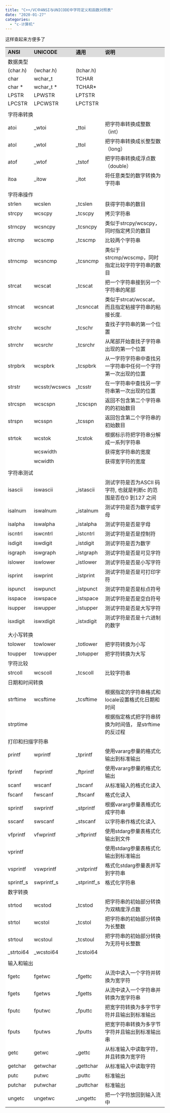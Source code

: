 ```yaml
---
title: "C++/VC中ANSI与UNICODE中字符定义和函数对照表"
date: "2020-01-27"
categories: 
  - "c-计算机"
---
```


这样查起来方便多了

<table border="0" cellspacing="1" cellpadding="3" bgcolor="#CCCCCC"><tbody><tr><td bgcolor="#DCDCDC"><strong>ANSI</strong></td><td bgcolor="#DCDCDC"><strong>UNICODE</strong></td><td bgcolor="#DCDCDC"><strong>通用</strong></td><td bgcolor="#DCDCDC"><strong>说明</strong></td></tr><tr><td colspan="4" bgcolor="#FFFFFF">数据类型</td></tr><tr><td bgcolor="#FFFFFF">(char.h)</td><td bgcolor="#FFFFFF">(wchar.h)</td><td bgcolor="#FFFFFF">(tchar.h)</td><td bgcolor="#FFFFFF"></td></tr><tr><td bgcolor="#FFFFFF">char</td><td bgcolor="#FFFFFF">wchar_t</td><td bgcolor="#FFFFFF">TCHAR</td><td bgcolor="#FFFFFF"></td></tr><tr><td bgcolor="#FFFFFF">char *</td><td bgcolor="#FFFFFF">wchar_t *</td><td bgcolor="#FFFFFF">TCHAR*</td><td bgcolor="#FFFFFF"></td></tr><tr><td bgcolor="#FFFFFF">LPSTR</td><td bgcolor="#FFFFFF">LPWSTR</td><td bgcolor="#FFFFFF">LPTSTR</td><td bgcolor="#FFFFFF"></td></tr><tr><td bgcolor="#FFFFFF">LPCSTR</td><td bgcolor="#FFFFFF">LPCWSTR</td><td bgcolor="#FFFFFF">LPCTSTR</td><td bgcolor="#FFFFFF"></td></tr><tr><td bgcolor="#FFFFFF"></td><td bgcolor="#FFFFFF"></td><td bgcolor="#FFFFFF"></td><td bgcolor="#FFFFFF"></td></tr><tr><td colspan="4" bgcolor="#FFFFFF">字符串转换</td></tr><tr><td bgcolor="#FFFFFF">atoi</td><td bgcolor="#FFFFFF">_wtoi</td><td bgcolor="#FFFFFF">_ttoi</td><td bgcolor="#FFFFFF">把字符串转换成整数（int）</td></tr><tr><td bgcolor="#FFFFFF">atol</td><td bgcolor="#FFFFFF">_wtol</td><td bgcolor="#FFFFFF">_ttol</td><td bgcolor="#FFFFFF">把字符串转换成长整型数（long）</td></tr><tr><td bgcolor="#FFFFFF">atof</td><td bgcolor="#FFFFFF">_wtof</td><td bgcolor="#FFFFFF">_tstof</td><td bgcolor="#FFFFFF">把字符串转换成浮点数（double）</td></tr><tr><td bgcolor="#FFFFFF">itoa</td><td bgcolor="#FFFFFF">_itow</td><td bgcolor="#FFFFFF">_itot</td><td bgcolor="#FFFFFF">将任意类型的数字转换为字符串</td></tr><tr><td bgcolor="#FFFFFF"></td><td bgcolor="#FFFFFF"></td><td bgcolor="#FFFFFF"></td><td bgcolor="#FFFFFF"></td></tr><tr><td colspan="4" bgcolor="#FFFFFF">字符串操作</td></tr><tr><td bgcolor="#FFFFFF">strlen</td><td bgcolor="#FFFFFF">wcslen</td><td bgcolor="#FFFFFF">_tcslen</td><td bgcolor="#FFFFFF">获得字符串的数目</td></tr><tr><td bgcolor="#FFFFFF">strcpy</td><td bgcolor="#FFFFFF">wcscpy</td><td bgcolor="#FFFFFF">_tcscpy</td><td bgcolor="#FFFFFF">拷贝字符串</td></tr><tr><td bgcolor="#FFFFFF">strncpy</td><td bgcolor="#FFFFFF">wcsncpy</td><td bgcolor="#FFFFFF">_tcsncpy</td><td bgcolor="#FFFFFF">类似于strcpy/wcscpy，同时指定拷贝的数目</td></tr><tr><td bgcolor="#FFFFFF">strcmp</td><td bgcolor="#FFFFFF">wcscmp</td><td bgcolor="#FFFFFF">_tcscmp</td><td bgcolor="#FFFFFF">比较两个字符串</td></tr><tr><td bgcolor="#FFFFFF">strncmp</td><td bgcolor="#FFFFFF">wcsncmp</td><td bgcolor="#FFFFFF">_tcsncmp</td><td bgcolor="#FFFFFF">类似于strcmp/wcscmp，同时指定比较字符字符串的数目</td></tr><tr><td bgcolor="#FFFFFF">strcat</td><td bgcolor="#FFFFFF">wcscat</td><td bgcolor="#FFFFFF">_tcscat</td><td bgcolor="#FFFFFF">把一个字符串接到另一个字符串的尾部</td></tr><tr><td bgcolor="#FFFFFF">strncat</td><td bgcolor="#FFFFFF">wcsncat</td><td bgcolor="#FFFFFF">_tcsnccat</td><td bgcolor="#FFFFFF">类似于strcat/wcscat，而且指定粘接字符串的粘接长度.</td></tr><tr><td bgcolor="#FFFFFF">strchr</td><td bgcolor="#FFFFFF">wcschr</td><td bgcolor="#FFFFFF">_tcschr</td><td bgcolor="#FFFFFF">查找子字符串的第一个位置</td></tr><tr><td bgcolor="#FFFFFF">strrchr</td><td bgcolor="#FFFFFF">wcsrchr</td><td bgcolor="#FFFFFF">_tcsrchr</td><td bgcolor="#FFFFFF">从尾部开始查找子字符串出现的第一个位置</td></tr><tr><td bgcolor="#FFFFFF">strpbrk</td><td bgcolor="#FFFFFF">wcspbrk</td><td bgcolor="#FFFFFF">_tcspbrk</td><td bgcolor="#FFFFFF">从一字符字符串中查找另一字符串中任何一个字符第一次出现的位置</td></tr><tr><td bgcolor="#FFFFFF">strstr</td><td bgcolor="#FFFFFF">wcsstr/wcswcs</td><td bgcolor="#FFFFFF">_tcsstr</td><td bgcolor="#FFFFFF">在一字符串中查找另一字符串第一次出现的位置</td></tr><tr><td bgcolor="#FFFFFF">strcspn</td><td bgcolor="#FFFFFF">wcscspn</td><td bgcolor="#FFFFFF">_tcscspn</td><td bgcolor="#FFFFFF">返回不包含第二个字符串的的初始数目</td></tr><tr><td bgcolor="#FFFFFF">strspn</td><td bgcolor="#FFFFFF">wcsspn</td><td bgcolor="#FFFFFF">_tcsspn</td><td bgcolor="#FFFFFF">返回包含第二个字符串的初始数目</td></tr><tr><td bgcolor="#FFFFFF">strtok</td><td bgcolor="#FFFFFF">wcstok</td><td bgcolor="#FFFFFF">_tcstok</td><td bgcolor="#FFFFFF">根据标示符把字符串分解成一系列字符串</td></tr><tr><td bgcolor="#FFFFFF"></td><td bgcolor="#FFFFFF">wcswidth</td><td bgcolor="#FFFFFF"></td><td bgcolor="#FFFFFF">获得宽字符串的宽度</td></tr><tr><td bgcolor="#FFFFFF"></td><td bgcolor="#FFFFFF">wcwidth</td><td bgcolor="#FFFFFF"></td><td bgcolor="#FFFFFF">获得宽字符的宽度</td></tr><tr><td bgcolor="#FFFFFF"></td><td bgcolor="#FFFFFF"></td><td bgcolor="#FFFFFF"></td><td bgcolor="#FFFFFF"></td></tr><tr><td colspan="4" bgcolor="#FFFFFF">字符串测试</td></tr><tr><td bgcolor="#FFFFFF">isascii</td><td bgcolor="#FFFFFF">iswascii</td><td bgcolor="#FFFFFF">_istascii</td><td bgcolor="#FFFFFF">测试字符是否为ASCII 码字符, 也就是判断c 的范围是否在0 到127 之间</td></tr><tr><td bgcolor="#FFFFFF">isalnum</td><td bgcolor="#FFFFFF">iswalnum</td><td bgcolor="#FFFFFF">_istalnum</td><td bgcolor="#FFFFFF">测试字符是否为数字或字母</td></tr><tr><td bgcolor="#FFFFFF">isalpha</td><td bgcolor="#FFFFFF">iswalpha</td><td bgcolor="#FFFFFF">_istalpha</td><td bgcolor="#FFFFFF">测试字符是否是字母</td></tr><tr><td bgcolor="#FFFFFF">iscntrl</td><td bgcolor="#FFFFFF">iswcntrl</td><td bgcolor="#FFFFFF">_istcntrl</td><td bgcolor="#FFFFFF">测试字符是否是控制符</td></tr><tr><td bgcolor="#FFFFFF">isdigit</td><td bgcolor="#FFFFFF">iswdigit</td><td bgcolor="#FFFFFF">_istdigit</td><td bgcolor="#FFFFFF">测试字符是否为数字</td></tr><tr><td bgcolor="#FFFFFF">isgraph</td><td bgcolor="#FFFFFF">iswgraph</td><td bgcolor="#FFFFFF">_istgraph</td><td bgcolor="#FFFFFF">测试字符是否是可见字符</td></tr><tr><td bgcolor="#FFFFFF">islower</td><td bgcolor="#FFFFFF">iswlower</td><td bgcolor="#FFFFFF">_istlower</td><td bgcolor="#FFFFFF">测试字符是否是小写字符</td></tr><tr><td bgcolor="#FFFFFF">isprint</td><td bgcolor="#FFFFFF">iswprint</td><td bgcolor="#FFFFFF">_istprint</td><td bgcolor="#FFFFFF">测试字符是否是可打印字符</td></tr><tr><td bgcolor="#FFFFFF">ispunct</td><td bgcolor="#FFFFFF">iswpunct</td><td bgcolor="#FFFFFF">_istpunct</td><td bgcolor="#FFFFFF">测试字符是否是标点符号</td></tr><tr><td bgcolor="#FFFFFF">isspace</td><td bgcolor="#FFFFFF">iswspace</td><td bgcolor="#FFFFFF">_istspace</td><td bgcolor="#FFFFFF">测试字符是否是空白符号</td></tr><tr><td bgcolor="#FFFFFF">isupper</td><td bgcolor="#FFFFFF">iswupper</td><td bgcolor="#FFFFFF">_istupper</td><td bgcolor="#FFFFFF">测试字符是否是大写字符</td></tr><tr><td bgcolor="#FFFFFF">isxdigit</td><td bgcolor="#FFFFFF">iswxdigit</td><td bgcolor="#FFFFFF">_istxdigit</td><td bgcolor="#FFFFFF">测试字符是否是十六进制的数字</td></tr><tr><td colspan="4" bgcolor="#FFFFFF">大小写转换</td></tr><tr><td bgcolor="#FFFFFF">tolower</td><td bgcolor="#FFFFFF">towlower</td><td bgcolor="#FFFFFF">_totlower</td><td bgcolor="#FFFFFF">把字符转换为小写</td></tr><tr><td bgcolor="#FFFFFF">toupper</td><td bgcolor="#FFFFFF">towupper</td><td bgcolor="#FFFFFF">_totupper</td><td bgcolor="#FFFFFF">把字符转换为大写</td></tr><tr><td colspan="4" bgcolor="#FFFFFF">字符比较</td></tr><tr><td bgcolor="#FFFFFF">strcoll</td><td bgcolor="#FFFFFF">wcscoll</td><td bgcolor="#FFFFFF">_tcscoll</td><td bgcolor="#FFFFFF">比较字符串</td></tr><tr><td colspan="4" bgcolor="#FFFFFF">日期和时间转换</td></tr><tr><td bgcolor="#FFFFFF">strftime</td><td bgcolor="#FFFFFF">wcsftime</td><td bgcolor="#FFFFFF">_tcsftime</td><td bgcolor="#FFFFFF">根据指定的字符串格式和locale设置格式化日期和时间</td></tr><tr><td bgcolor="#FFFFFF">strptime</td><td bgcolor="#FFFFFF"></td><td bgcolor="#FFFFFF"></td><td bgcolor="#FFFFFF">根据指定格式把字符串转换为时间值， 是strftime的反过程</td></tr><tr><td colspan="4" bgcolor="#FFFFFF">打印和扫描字符串</td></tr><tr><td bgcolor="#FFFFFF">printf</td><td bgcolor="#FFFFFF">wprintf</td><td bgcolor="#FFFFFF">_tprintf</td><td bgcolor="#FFFFFF">使用vararg参量的格式化输出到标准输出</td></tr><tr><td bgcolor="#FFFFFF">fprintf</td><td bgcolor="#FFFFFF">fwprintf</td><td bgcolor="#FFFFFF">_ftprintf</td><td bgcolor="#FFFFFF">使用vararg参量的格式化输出</td></tr><tr><td bgcolor="#FFFFFF">scanf</td><td bgcolor="#FFFFFF">wscanf</td><td bgcolor="#FFFFFF">_tscanf</td><td bgcolor="#FFFFFF">从标准输入的格式化读入</td></tr><tr><td bgcolor="#FFFFFF">fscanf</td><td bgcolor="#FFFFFF">fwscanf</td><td bgcolor="#FFFFFF">_ftscanf</td><td bgcolor="#FFFFFF">格式化读入</td></tr><tr><td bgcolor="#FFFFFF">sprintf</td><td bgcolor="#FFFFFF">swprintf</td><td bgcolor="#FFFFFF">_stprintf</td><td bgcolor="#FFFFFF">根据vararg参量表格式化成字符串</td></tr><tr><td bgcolor="#FFFFFF">sscanf</td><td bgcolor="#FFFFFF">swscanf</td><td bgcolor="#FFFFFF">_stscanf</td><td bgcolor="#FFFFFF">以字符串作格式化读入</td></tr><tr><td bgcolor="#FFFFFF">vfprintf</td><td bgcolor="#FFFFFF">vfwprintf</td><td bgcolor="#FFFFFF">_vftprintf</td><td bgcolor="#FFFFFF">使用stdarg参量表格式化输出到文件</td></tr><tr><td bgcolor="#FFFFFF">vprintf</td><td bgcolor="#FFFFFF"></td><td bgcolor="#FFFFFF"></td><td bgcolor="#FFFFFF">使用stdarg参量表格式化输出到标准输出</td></tr><tr><td bgcolor="#FFFFFF">vsprintf</td><td bgcolor="#FFFFFF">vswprintf</td><td bgcolor="#FFFFFF">_vstprintf</td><td bgcolor="#FFFFFF">格式化stdarg参量表并写到字符串</td></tr><tr><td bgcolor="#FFFFFF">sprintf_s</td><td bgcolor="#FFFFFF">swprintf_s</td><td bgcolor="#FFFFFF">_stprintf_s</td><td bgcolor="#FFFFFF">格式化字符串</td></tr><tr><td colspan="4" bgcolor="#FFFFFF">数字转换</td></tr><tr><td bgcolor="#FFFFFF">strtod</td><td bgcolor="#FFFFFF">wcstod</td><td bgcolor="#FFFFFF">_tcstod</td><td bgcolor="#FFFFFF">把字符串的初始部分转换为双精度浮点数</td></tr><tr><td bgcolor="#FFFFFF">strtol</td><td bgcolor="#FFFFFF">wcstol</td><td bgcolor="#FFFFFF">_tcstol</td><td bgcolor="#FFFFFF">把字符串的初始部分转换为长整数</td></tr><tr><td bgcolor="#FFFFFF">strtoul</td><td bgcolor="#FFFFFF">wcstoul</td><td bgcolor="#FFFFFF">_tcstoul</td><td bgcolor="#FFFFFF">把字符串的初始部分转换为无符号长整数</td></tr><tr><td bgcolor="#FFFFFF">_strtoi64</td><td bgcolor="#FFFFFF">_wcstoi64</td><td bgcolor="#FFFFFF">_tcstoi64</td><td bgcolor="#FFFFFF"></td></tr><tr><td bgcolor="#FFFFFF"></td><td bgcolor="#FFFFFF"></td><td bgcolor="#FFFFFF"></td><td bgcolor="#FFFFFF"></td></tr><tr><td colspan="4" bgcolor="#FFFFFF">输入和输出</td></tr><tr><td bgcolor="#FFFFFF">fgetc</td><td bgcolor="#FFFFFF">fgetwc</td><td bgcolor="#FFFFFF">_fgettc</td><td bgcolor="#FFFFFF">从流中读入一个字符并转换为宽字符</td></tr><tr><td bgcolor="#FFFFFF">fgets</td><td bgcolor="#FFFFFF">fgetws</td><td bgcolor="#FFFFFF">_fgetts</td><td bgcolor="#FFFFFF">从流中读入一个字符串并转换为宽字符串</td></tr><tr><td bgcolor="#FFFFFF">fputc</td><td bgcolor="#FFFFFF">fputwc</td><td bgcolor="#FFFFFF">_fputtc</td><td bgcolor="#FFFFFF">把宽字符转换为多字节字符并且输出到标准输出</td></tr><tr><td bgcolor="#FFFFFF">fputs</td><td bgcolor="#FFFFFF">fputws</td><td bgcolor="#FFFFFF">_fputts</td><td bgcolor="#FFFFFF">把宽字符串转换为多字节字符并且输出到标准输出串</td></tr><tr><td bgcolor="#FFFFFF">getc</td><td bgcolor="#FFFFFF">getwc</td><td bgcolor="#FFFFFF">_gettc</td><td bgcolor="#FFFFFF">从标准输入中读取字符， 并且转换为宽字符</td></tr><tr><td bgcolor="#FFFFFF">getchar</td><td bgcolor="#FFFFFF">getwchar</td><td bgcolor="#FFFFFF">_gettchar</td><td bgcolor="#FFFFFF">从标准输入中读取字符</td></tr><tr><td bgcolor="#FFFFFF">putc</td><td bgcolor="#FFFFFF">putwc</td><td bgcolor="#FFFFFF">_puttc</td><td bgcolor="#FFFFFF">标准输出</td></tr><tr><td bgcolor="#FFFFFF">putchar</td><td bgcolor="#FFFFFF">putwchar</td><td bgcolor="#FFFFFF">_puttchar</td><td bgcolor="#FFFFFF">标准输出</td></tr><tr><td bgcolor="#FFFFFF">ungetc</td><td bgcolor="#FFFFFF">ungetwc</td><td bgcolor="#FFFFFF">_ungettc</td><td bgcolor="#FFFFFF">把一个字符放回到输入流中</td></tr></tbody></table>
